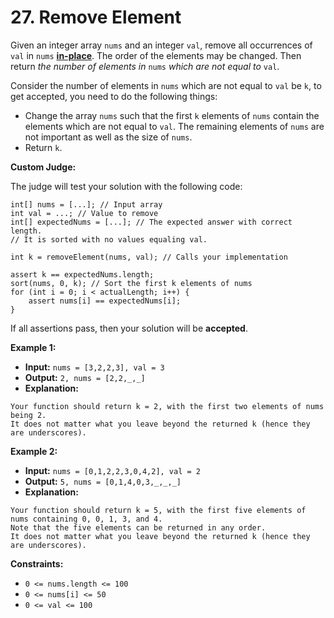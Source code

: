 # 27. Remove Element

Given an integer array `nums` and an integer `val`, remove all occurrences of `val` in `nums` [**in-place**](https://en.wikipedia.org/wiki/In-place_algorithm). The order of the elements may be changed. Then return _the number of elements in_ `nums` _which are not equal to_ `val`.

Consider the number of elements in `nums` which are not equal to `val` be `k`, to get accepted, you need to do the following things:

*   Change the array `nums` such that the first `k` elements of `nums` contain the elements which are not equal to `val`. The remaining elements of `nums` are not important as well as the size of `nums`.
*   Return `k`.

**Custom Judge:**

The judge will test your solution with the following code:
```
int[] nums = [...]; // Input array
int val = ...; // Value to remove
int[] expectedNums = [...]; // The expected answer with correct length.
// It is sorted with no values equaling val.

int k = removeElement(nums, val); // Calls your implementation

assert k == expectedNums.length;
sort(nums, 0, k); // Sort the first k elements of nums
for (int i = 0; i < actualLength; i++) {
    assert nums[i] == expectedNums[i];
}
```
If all assertions pass, then your solution will be **accepted**.

**Example 1:**

* **Input:** `nums = [3,2,2,3], val = 3`
* **Output:** `2, nums = [2,2,_,_]`
* **Explanation:**
```
Your function should return k = 2, with the first two elements of nums being 2.
It does not matter what you leave beyond the returned k (hence they are underscores).
```

**Example 2:**

* **Input:** `nums = [0,1,2,2,3,0,4,2], val = 2`
* **Output:** `5, nums = [0,1,4,0,3,_,_,_]`
* **Explanation:**
```
Your function should return k = 5, with the first five elements of nums containing 0, 0, 1, 3, and 4.
Note that the five elements can be returned in any order.
It does not matter what you leave beyond the returned k (hence they are underscores).
```

**Constraints:**

*   `0 <= nums.length <= 100`
*   `0 <= nums[i] <= 50`
*   `0 <= val <= 100`
